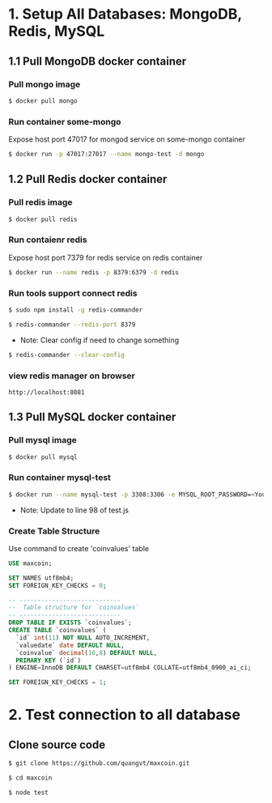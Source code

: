 # 1. Setup All Databases: MongoDB, Redis, MySQL

## 1.1 Pull MongoDB docker container

### Pull mongo image

```sh
$ docker pull mongo
```

### Run container some-mongo

Expose host port 47017 for mongod service on some-mongo container

```sh
$ docker run -p 47017:27017 --name mongo-test -d mongo
```

## 1.2 Pull Redis docker container

### Pull redis image

```sh
$ docker pull redis
```

### Run contaienr redis

Expose host port 7379 for redis service on redis container
```sh
$ docker run --name redis -p 8379:6379 -d redis
```

### Run tools support connect redis

```sh
$ sudo npm install -g redis-commander
```

```sh
$ redis-commander --redis-port 8379 
```

* Note: Clear config if need to change something
```sh
$ redis-commander --clear-config
```

### view redis manager on browser

```
http://localhost:8081
```

## 1.3 Pull MySQL docker container

### Pull mysql image

```sh
$ docker pull mysql
```

### Run container mysql-test

```sh
$ docker run --name mysql-test -p 3308:3306 -e MYSQL_ROOT_PASSWORD=<YourPassword> -d mysql --default-authentication-plugin=mysql_native_password
```

* Note: Update <YourPassword> to line 98 of test.js

### Create Table Structure

Use command to create 'coinvalues' table

```sql
USE maxcoin;

SET NAMES utf8mb4;
SET FOREIGN_KEY_CHECKS = 0;

-- ----------------------------
--  Table structure for `coinvalues`
-- ----------------------------
DROP TABLE IF EXISTS `coinvalues`;
CREATE TABLE `coinvalues` (
  `id` int(11) NOT NULL AUTO_INCREMENT,
  `valuedate` date DEFAULT NULL,
  `coinvalue` decimal(16,8) DEFAULT NULL,
  PRIMARY KEY (`id`)
) ENGINE=InnoDB DEFAULT CHARSET=utf8mb4 COLLATE=utf8mb4_0900_ai_ci;

SET FOREIGN_KEY_CHECKS = 1;
```

# 2. Test connection to all database

## Clone source code
```sh
$ git clone https://github.com/quangvt/maxcoin.git

$ cd maxcoin

$ node test
```